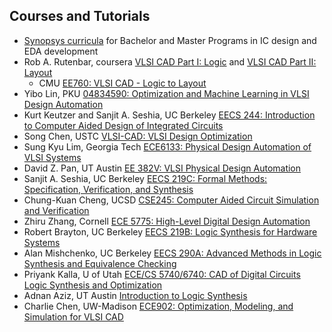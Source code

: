 ## Courses and Tutorials
 - [Synopsys curricula](https://www.synopsys.com/community/university-program/curriculum-programs.html) for Bachelor and Master Programs in IC design and EDA development
 - Rob A. Rutenbar, coursera [VLSI CAD Part I: Logic](https://www.coursera.org/learn/vlsi-cad-logic) and [VLSI CAD Part II: Layout](https://www.coursera.org/learn/vlsi-cad-layout)
   - CMU [EE760: VLSI CAD - Logic to Layout](https://course.ece.cmu.edu/~ee760/)
 - Yibo Lin, PKU [04834590: Optimization and Machine Learning in VLSI Design Automation](https://limbo018.gitee.io/courses/spring2021-VLSICAD)
 - Kurt Keutzer and Sanjit A. Seshia, UC Berkeley [EECS 244: Introduction to Computer Aided Design of Integrated Circuits](https://people.eecs.berkeley.edu/~keutzer/classes/244fa2005/244fa2005-h6.htm)
 - Song Chen, USTC [VLSI-CAD: VLSI Design Optimization](http://staff.ustc.edu.cn/~songch/vlsi-cad.htm)
 - Sung Kyu Lim, Georgia Tech [ECE6133: Physical Design Automation of VLSI Systems](http://limsk.ece.gatech.edu/course/ece6133/)
 - David Z. Pan, UT Austin [EE 382V: VLSI Physical Design Automation](http://users.ece.utexas.edu/~dpan/EE382V_PDA/)
 - Sanjit A. Seshia, UC Berkeley [EECS 219C: Formal Methods: Specification, Verification, and Synthesis](https://people.eecs.berkeley.edu/~sseshia/219c/)
 - Chung-Kuan Cheng, UCSD [CSE245: Computer Aided Circuit Simulation and Verification](https://cseweb.ucsd.edu/classes/wi15/cse245-a/)
 - Zhiru Zhang, Cornell [ECE 5775: High-Level Digital Design Automation](https://www.csl.cornell.edu/courses/ece5775/)
 - Robert Brayton, UC Berkeley [EECS 219B: Logic Synthesis for Hardware Systems](https://people.eecs.berkeley.edu/~brayton/courses/219b/)
 - Alan Mishchenko, UC Berkeley [EECS 290A: Advanced Methods in Logic Synthesis and Equivalence Checking ](https://people.eecs.berkeley.edu/~alanmi/courses/2008_290A/)
 - Priyank Kalla, U of Utah [ECE/CS 5740/6740: CAD of Digital Circuits Logic Synthesis and Optimization](https://my.ece.utah.edu/~kalla/ECE5740/5740.pdf)
 - Adnan Aziz, UT Austin [Introduction to Logic Synthesis](http://users.ece.utexas.edu/~adnan/syn-07/)
 - Charlie Chen, UW-Madison [ECE902: Optimization, Modeling, and Simulation for VLSI CAD](http://homepages.cae.wisc.edu/~ece902/index.html)

<!--- - Gogul Ilango's notes [ASIC Design](https://gogul09.github.io/asic-design)-->
